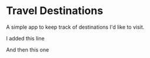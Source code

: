 # Travel Destinations

A simple app to keep track of destinations I'd like to visit.

I added this line

And then this one